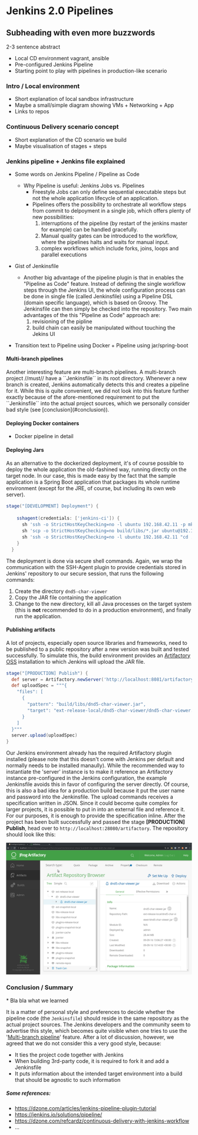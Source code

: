 # Jenkins 2.0 Pipelines
## Subheading with even more buzzwords

2-3 sentence abstract
* Local CD environment vagrant, ansible
* Pre-configured Jenkins Pipeline
* Starting point to play with pipelines in production-like scenario

### Intro / Local environment
* Short explanation of local sandbox infrastructure
* Maybe a small/simple diagram showing VMs + Networking + App
* Links to repos

### Continuous Delivery scenario concept
* Short explanation of the CD scenario we build
* Maybe visualisation of stages + steps

### Jenkins pipeline + Jenkins file explained
* Some words on Jenkins Pipeline / Pipeline as Code

    * Why Pipeline is useful: Jenkins Jobs vs. Pipelines
        * Freestyle Jobs can only define sequential executable steps but not the whole application lifecycle of an application.
        * Pipelines offers the possibility to orchestrate all workflow steps from commit to delpoyment in a single job, which
       offers plenty of new possibilities:
            1. interruptions of the pipeline (by restart of the jenkins master for example) can be handled gracefully.
            2. Manual quality gates can be introduced to the workflow, where the pipelines halts and waits for manual input.
            3. complex workflows which include forks, joins, loops and parallel executions

* Gist of Jenkinsfile

    * Another big advantage of the pipeline plugin is that in enables the "Pipeline as Code" feature. Instead of defining the
  single workflow steps through the Jenkins UI, the whole configuration process can be done in single file (called Jenkinsfile)
  using a Pipeline DSL (domain specific language), which is based on Groovy. The Jenkinsfile can then simply be checked
  into the repository. Two main advantages of the this "Pipeline as Code" approach are:
         1. revisioning of the pipline
         2. build chain can easily be manipulated without touching the Jekins UI

* Transition text to Pipeline using Docker + Pipeline using jar/spring-boot

#### Multi-branch pipelines
<a name="multibranch"/>
Another interesting feature are multi-branch pipelines. A multi-branch project //must// have a ``Jenkinsfile`` in its
root directory. Whenever a new branch is created, Jenkins automatically detects this and creates a pipeline for it.
While this is quite convenient, we did not look into this feature further exactly because of the afore-mentioned
requirement to put the ``Jenkinsfile`` into the actual project sources, which we personally consider bad style (see
[conclusion](#conclusion)).


#### Deploying Docker containers
* Docker pipeline in detail

#### Deploying Jars
As an alternative to the dockerized deployment, it's of course possible to deploy the whole application the
old-fashined way, running directly on the target node. In our case, this is made easy by the fact that the sample
application is a Spring Boot application that packages its whole runtime environment (except for the JRE, of course,
but including its own web server).

```groovy
stage("[DEVELOPMENT] Deployment") {

    sshagent(credentials: ['jenkins-ci']) {
      sh 'ssh -o StrictHostKeyChecking=no -l ubuntu 192.168.42.11 -p mkdir -p dnd5-char-viewer
      sh 'scp -o StrictHostKeyChecking=no build/libs/*.jar ubuntu@192.168.42.11:dnd5-char-viewer/'
      sh 'ssh -o StrictHostKeyChecking=no -l ubuntu 192.168.42.11 "cd ./dnd5-char-viewer; killall -9 java; java -jar *.jar 2>> /dev/null >> /dev/null &"'
    }
  }
```

The deployment is done via secure shell commands. Again, we wrap the communication with the SSH-Agent plugin to provide
credentials stored in Jenkins' repository to our secure session, that runs the following commands:
1. Create the directory ``dnd5-char-viewer``
1. Copy the JAR file containing the application
1. Change to the new directory, kill all Java processes on the target system (this is **not** recommended to do in a
production environment), and finally run the application.  

#### Publishing artifacts
A lot of projects, especially open source libraries and frameworks, need to be published to a public repository after
a new version was built and tested successfully. To simulate this, the build environment provides an
[Artifactory OSS](https://www.jfrog.com/open-source/) installation to which Jenkins will upload the JAR file.
```groovy
stage("[PRODUCTION] Publish") {
  def server = Artifactory.newServer('http://localhost:8081/artifactory', 'admin', 'password')
  def uploadSpec = """{
    "files": [
      {
        "pattern": "build/libs/dnd5-char-viewer.jar",
        "target": "ext-release-local/dnd5-char-viewer/dnd5-char-viewer.jar"
      }
    ]
  }"""
  server.upload(uploadSpec)
}
```
Our Jenkins environment already has the required Artifactory plugin installed (please note that this doesn't come with
Jenkins per default and normally needs to be installed manaully). While the recommended way to instantiate the 'server'
instance is to make it reference an Artifactory instance pre-configured in the Jenkins configuration, the example
Jenkinsfile avoids this in favor of configuring the server directly. Of course, this is also a bad idea for a
production build because it put the user name and password into the Jenkinsfile.
The upload commands receives a specification written in JSON. Since it could become quite complex for larger projects,
it is possible to put in into an external file and reference it. For our purposes, it is enough to provide the
specification inline.
After the project has been built successfully and passed the stage **[PRODUCTION] Publish**, head over to
``http://localhost:28080/artifactory``. The repository should look like this:

![](images/artifactory.png)

### Conclusion / Summary
<a name="conclusion"/>
* Bla bla what we learned

It is a matter of personal style and preferences to decide whether the pipeline code (the ``Jenkinsfile``) should
reside in the same repository as the actual project sources. The Jenkins developers and the community seem to advertise
this style, which becomes quite visible when one tries to use the '[Multi-branch pipeline](#multibranch)' feature.
After a lot of discussion, however, we agreed that we do not consider this a very good style, because:
* It ties the project code together with Jenkins
* When building 3rd-party code, it is required to fork it and add a Jenkinsfile
* It puts information about the intended target environment into a build that should be agnostic to such information



##### Some references:
* https://dzone.com/articles/jenkins-pipeline-plugin-tutorial
* https://jenkins.io/solutions/pipeline/
* https://dzone.com/refcardz/continuous-delivery-with-jenkins-workflow
* ...
